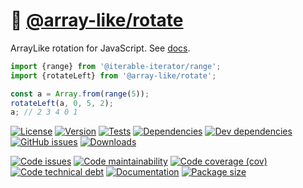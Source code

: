 :carousel_horse: [@array-like/rotate](https://array-like.github.io/rotate)
==

ArrayLike rotation for JavaScript.
See [docs](https://array-like.github.io/rotate/index.html).

```js
import {range} from '@iterable-iterator/range';
import {rotateLeft} from '@array-like/rotate';

const a = Array.from(range(5));
rotateLeft(a, 0, 5, 2);
a; // 2 3 4 0 1
```

[![License](https://img.shields.io/github/license/array-like/rotate.svg)](https://raw.githubusercontent.com/array-like/rotate/main/LICENSE)
[![Version](https://img.shields.io/npm/v/@array-like/rotate.svg)](https://www.npmjs.org/package/@array-like/rotate)
[![Tests](https://img.shields.io/github/workflow/status/array-like/rotate/ci:test?event=push&label=tests)](https://github.com/array-like/rotate/actions/workflows/ci:test.yml?query=branch:main)
[![Dependencies](https://img.shields.io/david/array-like/rotate.svg)](https://david-dm.org/array-like/rotate)
[![Dev dependencies](https://img.shields.io/david/dev/array-like/rotate.svg)](https://david-dm.org/array-like/rotate?type=dev)
[![GitHub issues](https://img.shields.io/github/issues/array-like/rotate.svg)](https://github.com/array-like/rotate/issues)
[![Downloads](https://img.shields.io/npm/dm/@array-like/rotate.svg)](https://www.npmjs.org/package/@array-like/rotate)

[![Code issues](https://img.shields.io/codeclimate/issues/array-like/rotate.svg)](https://codeclimate.com/github/array-like/rotate/issues)
[![Code maintainability](https://img.shields.io/codeclimate/maintainability/array-like/rotate.svg)](https://codeclimate.com/github/array-like/rotate/trends/churn)
[![Code coverage (cov)](https://img.shields.io/codecov/c/gh/array-like/rotate/main.svg)](https://codecov.io/gh/array-like/rotate)
[![Code technical debt](https://img.shields.io/codeclimate/tech-debt/array-like/rotate.svg)](https://codeclimate.com/github/array-like/rotate/trends/technical_debt)
[![Documentation](https://array-like.github.io/rotate/badge.svg)](https://array-like.github.io/rotate/source.html)
[![Package size](https://img.shields.io/bundlephobia/minzip/@array-like/rotate)](https://bundlephobia.com/result?p=@array-like/rotate)
